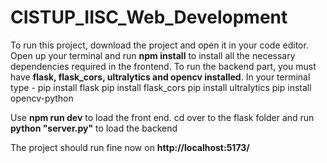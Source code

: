 # CISTUP_IISC_Web_Development

To run this project, download the project and open it in your code editor.
Open up your terminal and run **npm install** to install all the necessary dependencies required in the frontend.
To run the backend part, you must have **flask, flask_cors, ultralytics and opencv installed**.
In your terminal type - 
pip install flask
pip install flask_cors
pip install ultralytics
pip install opencv-python

Use **npm run dev** to load the front end.
cd over to the flask folder and run **python "server.py"** to load the backend

The project should run fine now on **http://localhost:5173/**
